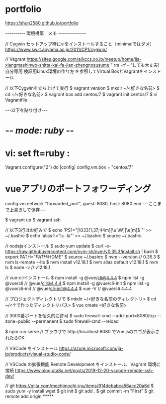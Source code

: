 # portfolio
https://shun2580.github.io/portfolio

---------- 環境構築　メモ --------------

// Cygwin
セットアップ時にviをインストールすること（minimalではダメ）
https://www.sw.it.aoyama.ac.jp/2011/CP1/cygwin/

// Vagrant
https://sites.google.com/a/kccs.co.jp/meetup/home/jia-xiangmashinwo-shitta-kai-fa-jian-zhengnosusume
” rm -rf - ”しても大丈夫! 自分専用 検証用Linux環境の作り方
を参照してVirtual BoxとVagrantをインストール

// 以下Cygwinを立ち上げて実行
$ vagrant version
$ mkdir ~/<好きな名前>
$ cd ~/<好きな名前>
$ vagrant box add centos/7
$ vagrant init centos/7
$ vi Vagrantfile

---以下を貼り付け---
# -*- mode: ruby -*-
# vi: set ft=ruby :

Vagrant.configure("2") do |config|
  config.vm.box = "centos/7"
  # vueアプリのポートフォワーディング
  config.vm.network "forwarded_port", guest: 8080, host: 8080
end
---ここまで上書きして保存---

$ vagrant up
$ vagrant ssh

// 以下3行はお好みで
$ echo 'PS1="\[\033[1;37;44m\][\u \W]\[\e[m\]\$ "' >> ~/.bashrc
$ echo 'alias ll="ls -la"' >> ~/.bashrc
$ source ~/.bashrc

// nodejsインストール
$ sudo yum update
$ curl -o- https://raw.githubusercontent.com/nvm-sh/nvm/v0.35.3/install.sh | bash
$ export PATH="$PATH:$HOME"
$ source ~/.bashrc
$ nvm --version                    // 0.35.3
$ nvm ls-remote --lts
$ nvm install v12.18.1
$ nvm alias default v12.18.1
$ nvm ls
$ node -v                          // v12.18.1

// vue-cliインストール
$ npm install -g @vue/cli@4.4.4
$ npm list -g @vue/cli             // @vue/cli@4.4.4
$ npm install -g @vue/cli-init
$ npm list -g @vue/cli-init        // @vue/cli-init@4.4.4
$ vue -V                           // @vue/cli 4.4.4

// プロジェクトディレクトリで
$ mkdir ~/<好きな名前のディレクトリ>
$ cd ~/<↑で作ったディレクトリパス>
$ vue create <好きな名前>

// 3000番ポートを恒久的に許可
$ sudo firewall-cmd --add-port=8080/tcp --zone=public --permanent
$ sudo firewall-cmd --reload

$ npm run serve
// ブラウザで http://localhost:8080 でVue.jsのロゴが表示されたらOK

// VSCode をインストール
https://azure.microsoft.com/ja-jp/products/visual-studio-code/

// VSCode の拡張機能 Remote Development をインストール、Vagrant 環境に接続
https://www.blog.uta8a.net/posts/2019-12-20-vscode-remote-ssh-dev/

// git
https://qiita.com/mochimochi-inu/items/914debabca56acc20a6d
$ sudo yum -y install wget
$ git init
$ git add .
$ git commit -m "First"
$ git remote add origin *****
